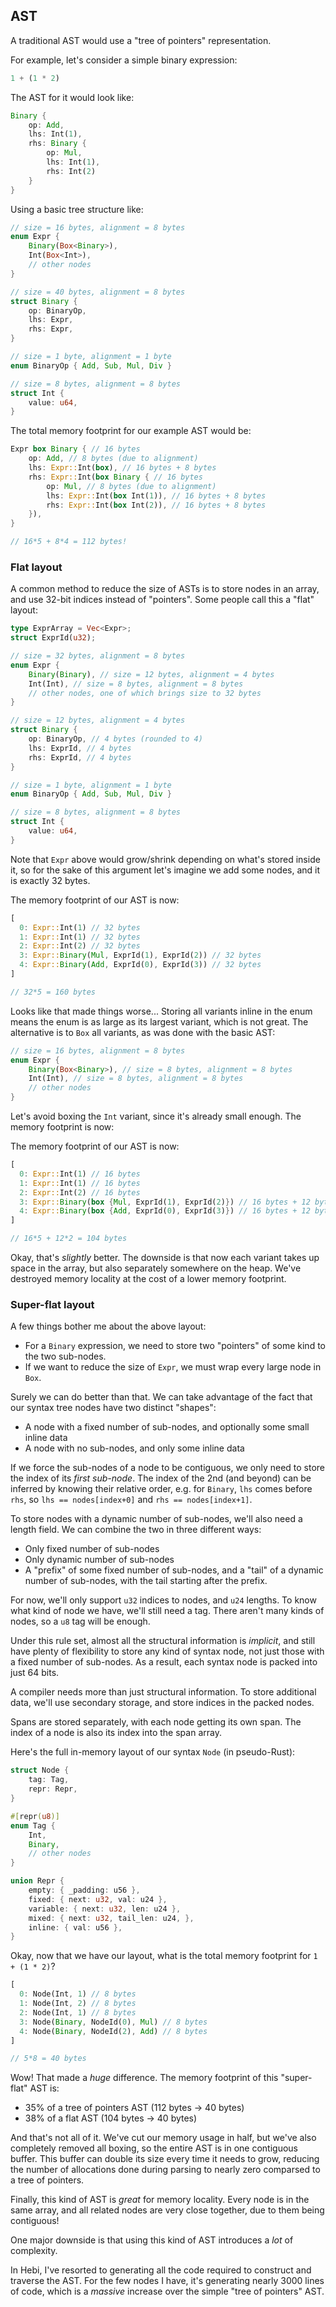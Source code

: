 ## AST

A traditional AST would use a "tree of pointers" representation.

For example, let's consider a simple binary expression:

```rust
1 + (1 * 2)
```

The AST for it would look like:

```rust
Binary {
    op: Add,
    lhs: Int(1),
    rhs: Binary {
        op: Mul,
        lhs: Int(1),
        rhs: Int(2)
    }
}
```

Using a basic tree structure like:
```rust
// size = 16 bytes, alignment = 8 bytes
enum Expr {
    Binary(Box<Binary>),
    Int(Box<Int>),
    // other nodes
}

// size = 40 bytes, alignment = 8 bytes
struct Binary {
    op: BinaryOp,
    lhs: Expr,
    rhs: Expr,
}

// size = 1 byte, alignment = 1 byte
enum BinaryOp { Add, Sub, Mul, Div }

// size = 8 bytes, alignment = 8 bytes
struct Int {
    value: u64,
}
```

The total memory footprint for our example AST would be:

```rust
Expr box Binary { // 16 bytes
    op: Add, // 8 bytes (due to alignment)
    lhs: Expr::Int(box), // 16 bytes + 8 bytes
    rhs: Expr::Int(box Binary { // 16 bytes
        op: Mul, // 8 bytes (due to alignment)
        lhs: Expr::Int(box Int(1)), // 16 bytes + 8 bytes
        rhs: Expr::Int(box Int(2)), // 16 bytes + 8 bytes
    }),
}

// 16*5 + 8*4 = 112 bytes!
```

### Flat layout

A common method to reduce the size of ASTs is to store nodes in an array, and use 32-bit indices
instead of "pointers". Some people call this a "flat" layout:

```rust
type ExprArray = Vec<Expr>;
struct ExprId(u32);

// size = 32 bytes, alignment = 8 bytes
enum Expr {
    Binary(Binary), // size = 12 bytes, alignment = 4 bytes
    Int(Int), // size = 8 bytes, alignment = 8 bytes
    // other nodes, one of which brings size to 32 bytes
}

// size = 12 bytes, alignment = 4 bytes
struct Binary {
    op: BinaryOp, // 4 bytes (rounded to 4)
    lhs: ExprId, // 4 bytes
    rhs: ExprId, // 4 bytes
}

// size = 1 byte, alignment = 1 byte
enum BinaryOp { Add, Sub, Mul, Div }

// size = 8 bytes, alignment = 8 bytes
struct Int {
    value: u64,
}
```

Note that `Expr` above would grow/shrink depending on what's stored inside it, so for the sake of
this argument let's imagine we add some nodes, and it is exactly 32 bytes.

The memory footprint of our AST is now:
```rust
[
  0: Expr::Int(1) // 32 bytes
  1: Expr::Int(1) // 32 bytes
  2: Expr::Int(2) // 32 bytes
  3: Expr::Binary(Mul, ExprId(1), ExprId(2)) // 32 bytes
  4: Expr::Binary(Add, ExprId(0), ExprId(3)) // 32 bytes
]

// 32*5 = 160 bytes
```

Looks like that made things worse... Storing all variants inline in the enum means the enum is as large
as its largest variant, which is not great. The alternative is to `Box` all variants, as was done with
the basic AST:

```rust 
// size = 16 bytes, alignment = 8 bytes
enum Expr {
    Binary(Box<Binary>), // size = 8 bytes, alignment = 8 bytes
    Int(Int), // size = 8 bytes, alignment = 8 bytes
    // other nodes
}
```

Let's avoid boxing the `Int` variant, since it's already small enough. The memory footprint is now:

The memory footprint of our AST is now:
```rust
[
  0: Expr::Int(1) // 16 bytes
  1: Expr::Int(1) // 16 bytes
  2: Expr::Int(2) // 16 bytes
  3: Expr::Binary(box {Mul, ExprId(1), ExprId(2)}) // 16 bytes + 12 bytes
  4: Expr::Binary(box {Add, ExprId(0), ExprId(3)}) // 16 bytes + 12 bytes
]

// 16*5 + 12*2 = 104 bytes
```

Okay, that's _slightly_ better. The downside is that now each variant takes up space in the array,
but also separately somewhere on the heap. We've destroyed memory locality at the cost of a lower
memory footprint. 

### Super-flat layout

A few things bother me about the above layout:

- For a `Binary` expression, we need to store two "pointers" of some kind to the two sub-nodes.
- If we want to reduce the size of `Expr`, we must wrap every large node in `Box`.

Surely we can do better than that. We can take advantage of the fact that our syntax tree nodes
have two distinct "shapes":

- A node with a fixed number of sub-nodes, and optionally some small inline data
- A node with no sub-nodes, and only some inline data

If we force the sub-nodes of a node to be contiguous, we only need to store the index of its
_first sub-node_. The index of the 2nd (and beyond) can be inferred by knowing their relative order,
e.g. for `Binary`, `lhs` comes before `rhs`, so `lhs == nodes[index+0]` and `rhs == nodes[index+1]`.

To store nodes with a dynamic number of sub-nodes, we'll also need a length field. We can combine the
two in three different ways:

- Only fixed number of sub-nodes
- Only dynamic number of sub-nodes
- A "prefix" of some fixed number of sub-nodes, and a "tail" of a dynamic number of sub-nodes,
  with the tail starting after the prefix.

For now, we'll only support `u32` indices to nodes, and `u24` lengths. To know what kind of node we have,
we'll still need a tag. There aren't many kinds of nodes, so a `u8` tag will be enough.

Under this rule set, almost all the structural information is _implicit_, and still have plenty of flexibility
to store any kind of syntax node, not just those with a fixed number of sub-nodes. As a result, each syntax node
is packed into just 64 bits.

A compiler needs more than just structural information. To store additional data, we'll use secondary storage,
and store indices in the packed nodes.

Spans are stored separately, with each node getting its own span. The index of a node is also its index into
the span array.

Here's the full in-memory layout of our syntax `Node` (in pseudo-Rust):

```rust
struct Node {
    tag: Tag,
    repr: Repr,
}

#[repr(u8)]
enum Tag {
    Int,
    Binary,
    // other nodes
}

union Repr {
    empty: { _padding: u56 },
    fixed: { next: u32, val: u24 },
    variable: { next: u32, len: u24 },
    mixed: { next: u32, tail_len: u24, },
    inline: { val: u56 },
}
```

Okay, now that we have our layout, what is the total memory footprint for `1 + (1 * 2)`?

```rust
[
  0: Node(Int, 1) // 8 bytes
  1: Node(Int, 2) // 8 bytes
  2: Node(Int, 1) // 8 bytes
  3: Node(Binary, NodeId(0), Mul) // 8 bytes
  4: Node(Binary, NodeId(2), Add) // 8 bytes
]

// 5*8 = 40 bytes
```

Wow! That made a _huge_ difference. The memory footprint of this "super-flat" AST is:
- 35% of a tree of pointers AST (112 bytes -> 40 bytes)
- 38% of a flat AST (104 bytes -> 40 bytes)

And that's not all of it. We've cut our memory usage in half, but we've also completely removed
all boxing, so the entire AST is in one contiguous buffer. This buffer can double its size every
time it needs to grow, reducing the number of allocations done during parsing to nearly zero
comparsed to a tree of pointers.

Finally, this kind of AST is _great_ for memory locality. Every node is in the same array, and
all related nodes are very close together, due to them being contiguous!

One major downside is that using this kind of AST introduces a _lot_ of complexity.

In Hebi, I've resorted to generating all the code required to construct and traverse the AST.
For the few nodes I have, it's generating nearly 3000 lines of code, which is a _massive_ increase
over the simple "tree of pointers" AST.

